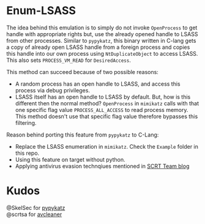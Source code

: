 # Enum-LSASS
The idea behind this emulation is to simply do not invoke `OpenProcess` to get handle with appropriate rights but, use the already opened handle to LSASS from other processes. Similar to `pypykatz`, this binary written in C-lang gets a copy of already open LSASS handle from a foreign process and copies this handle into our own process using `NtDuplicateObject` to access LSASS. This also sets `PROCESS_VM_READ` for `DesiredAccess`.

This method can succeed because of two possible reasons:

- A random process has an open handle to LSASS, and access this process via debug privileges.
- LSASS itself has an open handle to LSASS by default. But, how is this different then the normal method? `OpenProcess` in `mimikatz` calls with that one specific flag value `PROCESS_ALL_ACCESS` to read process memory. This method doesn't use that specific flag value therefore bypasses this filtering.

Reason behind porting this feature from `pypykatz` to C-Lang:

- Replace the LSASS enumeration in `mimikatz`. Check the `Example` folder in this repo.
- Using this feature on target without python.
- Applying antivirus evasion technqiues mentioned in [SCRT Team blog](https://blog.scrt.ch/2020/06/19/engineering-antivirus-evasion/)

# Kudos

@SkelSec for [pypykatz](https://github.com/skelsec/pypykatz)  
@scrtsa for [avcleaner](https://github.com/scrt/avcleaner)
